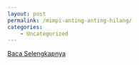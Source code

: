 ```yaml
---
layout: post
permalink: /mimpi-anting-anting-hilang/
categories:
    - Uncategorized
---
```


[Baca Selengkapnya](/10)